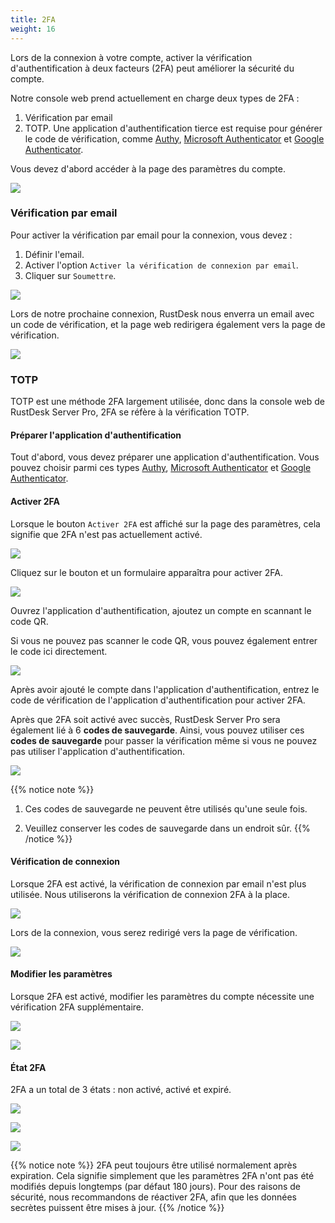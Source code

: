 ```yaml
---
title: 2FA
weight: 16
---
```


Lors de la connexion à votre compte, activer la vérification d'authentification à deux facteurs (2FA) peut améliorer la sécurité du compte.

Notre console web prend actuellement en charge deux types de 2FA :

1. Vérification par email
2. TOTP. Une application d'authentification tierce est requise pour générer le code de vérification, comme [Authy](https://authy.com), [Microsoft Authenticator](https://www.microsoft.com/en-us/security/mobile-authenticator-app/) et [Google Authenticator](https://play.google.com/store/apps/details?id=com.google.android.apps.authenticator2).

Vous devez d'abord accéder à la page des paramètres du compte.

![](/docs/en/self-host/rustdesk-server-pro/2fa/images/1-settings-account.png)

### Vérification par email

Pour activer la vérification par email pour la connexion, vous devez :

1. Définir l'email.
2. Activer l'option `Activer la vérification de connexion par email`.
3. Cliquer sur `Soumettre`.

![](/docs/en/self-host/rustdesk-server-pro/2fa/images/2-2fa-email-1.png)

Lors de notre prochaine connexion, RustDesk nous enverra un email avec un code de vérification, et la page web redirigera également vers la page de vérification.

![](/docs/en/self-host/rustdesk-server-pro/2fa/images/2-2fa-email-2.png)

### TOTP

TOTP est une méthode 2FA largement utilisée, donc dans la console web de RustDesk Server Pro, 2FA se réfère à la vérification TOTP.

#### Préparer l'application d'authentification

Tout d'abord, vous devez préparer une application d'authentification.
Vous pouvez choisir parmi ces types [Authy](https://authy.com), [Microsoft Authenticator](https://www.microsoft.com/en-us/security/mobile-authenticator-app/) et [Google Authenticator](https://play.google.com/store/apps/details?id=com.google.android.apps.authenticator2).

#### Activer 2FA

Lorsque le bouton `Activer 2FA` est affiché sur la page des paramètres, cela signifie que 2FA n'est pas actuellement activé.

![](/docs/en/self-host/rustdesk-server-pro/2fa/images/3-2fa-enable-1.png)

Cliquez sur le bouton et un formulaire apparaîtra pour activer 2FA.

![](/docs/en/self-host/rustdesk-server-pro/2fa/images/3-2fa-enable-2.png)

Ouvrez l'application d'authentification, ajoutez un compte en scannant le code QR.

Si vous ne pouvez pas scanner le code QR, vous pouvez également entrer le code ici directement.

![](/docs/en/self-host/rustdesk-server-pro/2fa/images/3-2fa-enable-3.png)

Après avoir ajouté le compte dans l'application d'authentification, entrez le code de vérification de l'application d'authentification pour activer 2FA.

Après que 2FA soit activé avec succès, RustDesk Server Pro sera également lié à 6 **codes de sauvegarde**. Ainsi, vous pouvez utiliser ces **codes de sauvegarde** pour passer la vérification même si vous ne pouvez pas utiliser l'application d'authentification.

![](/docs/en/self-host/rustdesk-server-pro/2fa/images/3-2fa-enable-4.png)

{{% notice note %}}
1. Ces codes de sauvegarde ne peuvent être utilisés qu'une seule fois.

2. Veuillez conserver les codes de sauvegarde dans un endroit sûr.
{{% /notice %}}

#### Vérification de connexion

Lorsque 2FA est activé, la vérification de connexion par email n'est plus utilisée. Nous utiliserons la vérification de connexion 2FA à la place.

![](/docs/en/self-host/rustdesk-server-pro/2fa/images/3-2fa-enable-login-5.png)

Lors de la connexion, vous serez redirigé vers la page de vérification.

![](/docs/en/self-host/rustdesk-server-pro/2fa/images/3-2fa-enable-login-6.png)

#### Modifier les paramètres

Lorsque 2FA est activé, modifier les paramètres du compte nécessite une vérification 2FA supplémentaire.

![](/docs/en/self-host/rustdesk-server-pro/2fa/images/3-2fa-settings-1.png)

![](/docs/en/self-host/rustdesk-server-pro/2fa/images/3-2fa-settings-2.png)

#### État 2FA

2FA a un total de 3 états : non activé, activé et expiré.

![](/docs/en/self-host/rustdesk-server-pro/2fa/images/3-2fa-state-not-enabled.png)

![](/docs/en/self-host/rustdesk-server-pro/2fa/images/3-2fa-state-enabled.png)

![](/docs/en/self-host/rustdesk-server-pro/2fa/images/3-2fa-state-expired.png)

{{% notice note %}}
2FA peut toujours être utilisé normalement après expiration. Cela signifie simplement que les paramètres 2FA n'ont pas été modifiés depuis longtemps (par défaut 180 jours). Pour des raisons de sécurité, nous recommandons de réactiver 2FA, afin que les données secrètes puissent être mises à jour.
{{% /notice %}}